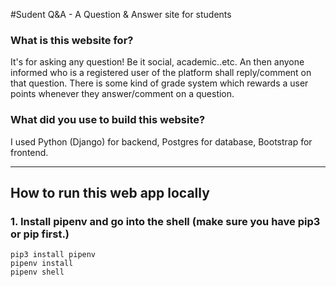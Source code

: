 #Sudent Q&A - A Question & Answer site for students

### What is this website for?

It's for asking any question! Be it social, academic..etc. An then anyone informed who is a registered user of the platform shall reply/comment on that question.
There is some kind of grade system which rewards a user points whenever they answer/comment on a question.


### What did you use to build this website?

I used Python (Django) for backend, Postgres for database, Bootstrap for frontend.

---

## How to run this web app locally

### 1. Install pipenv and go into the shell (make sure you have pip3 or pip first.)

```
pip3 install pipenv
pipenv install
pipenv shell
```

